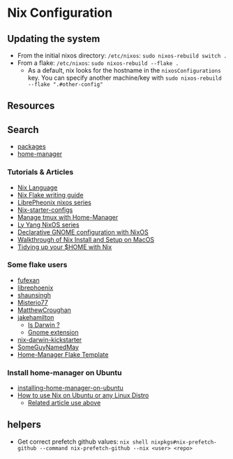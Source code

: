 # Nix Configuration

## Updating the system

- From the initial nixos directory: `/etc/nixos`: `sudo nixos-rebuild switch .`
- From a flake: `/etc/nixos`: `sudo nixos-rebuild --flake .`
  - As a default, nix looks for the hostname in the `nixosConfigurations` key. You can specify another machine/key with `sudo nixos-rebuild --flake ".#other-config"`

## Resources

## Search

- [packages](https://search.nixos.org/packages)
- [home-manager](https://mipmip.github.io/home-manager-option-search/)

### Tutorials & Articles

- [Nix Language](https://nixos.org/manual/nix/stable/language/index.html)
- [Nix Flake writing guide](https://nixos-and-flakes.thiscute.world/introduction/)
- [LibrePheonix nixos series](https://www.youtube.com/watch?v=Qull6TMQm4Q&list=PL_WcXIXdDWWpuypAEKzZF2b5PijTluxRG&index=5)
- [Nix-starter-configs](https://github.com/Misterio77/nix-starter-configs/tree/main)
- [Manage tmux with Home-Manager](https://haseebmajid.dev/posts/2023-07-10-setting-up-tmux-with-nix-home-manager/)
- [Ly Yang NixOS series](https://www.youtube.com/watch?v=9fWrxmEYGAs&list=PLLvdqTlFTmuKsiyAI8Q9FgHP4mY0ktPVq)
- [Declarative GNOME configuration with NixOS](https://hoverbear.org/blog/declarative-gnome-configuration-in-nixos/)
- [Walkthrough of Nix Install and Setup on MacOS](https://www.youtube.com/watch?v=LE5JR4JcvMg&t=1662s)
- [Tidying up your $HOME with Nix](https://juliu.is/tidying-your-home-with-nix/)

### Some flake users

- [fufexan](https://github.com/fufexan/dotfiles/blob/main/home/editors/neovim/default.nix)
- [librephoenix](https://github.com/librephoenix/nixos-config)
- [shaunsingh](https://github.com/shaunsingh/nix-darwin-dotfiles/tree/main)
- [Misterio77](https://github.com/Misterio77/nix-config/tree/main)
- [MatthewCroughan](https://github.com/MatthewCroughan/nixcfg/)
- [jakehamilton](https://github.com/jakehamilton/config)
  - [Is Darwin ?](https://github.com/jakehamilton/config/blob/main/modules/home/user/default.nix#L10)
  - [Gnome extension](https://github.com/jakehamilton/config/blob/main/modules/nixos/desktop/gnome/default.nix)
- [nix-darwin-kickstarter](https://github.com/ryan4yin/nix-darwin-kickstarter)
- [SomeGuyNamedMay](https://github.com/SomeGuyNamedMay/users/blob/master/flake.nix)
- [Home-Manager Flake Template](https://github.com/juspay/nix-dev-home)

### Install home-manager on Ubuntu

- [installing-home-manager-on-ubuntu](https://discourse.nixos.org/t/installing-home-manager-on-ubuntu/25957/8)
- [How to use Nix on Ubuntu or any Linux Distro](https://www.youtube.com/watch?v=5Dd7rQPNDT8&t=1s)
  - [Related article use above](https://tech.aufomm.com/my-nix-journey-use-nix-with-ubuntu/)

## helpers

- Get correct prefetch github values: `nix shell nixpkgs#nix-prefetch-github --command nix-prefetch-github --nix <user> <repo>`
